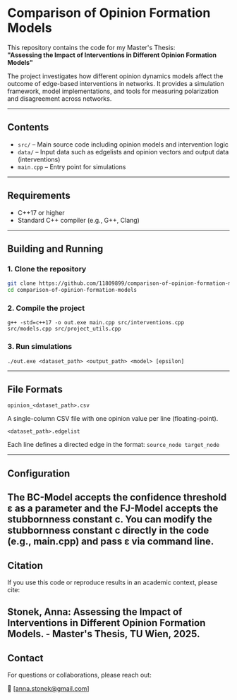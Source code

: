 # Comparison of Opinion Formation Models

This repository contains the code for my Master's Thesis:  
**"Assessing the Impact of Interventions in Different Opinion Formation Models"**

The project investigates how different opinion dynamics models affect the outcome of edge-based interventions in networks. It provides a simulation framework, model implementations, and tools for measuring polarization and disagreement across networks.

---

## Contents

- `src/` – Main source code including opinion models and intervention logic
- `data/` – Input data such as edgelists and opinion vectors and output data (interventions)
- `main.cpp` – Entry point for simulations

---

## Requirements

- C++17 or higher
- Standard C++ compiler (e.g., G++, Clang)

---

## Building and Running

### 1. Clone the repository

```bash
git clone https://github.com/11809899/comparison-of-opinion-formation-models.git
cd comparison-of-opinion-formation-models
```

### 2. Compile the project
`g++ -std=c++17 -o out.exe main.cpp src/interventions.cpp src/models.cpp src/project_utils.cpp`

### 3. Run simulations
`./out.exe <dataset_path> <output_path> <model> [epsilon]`

---

## File Formats
`opinion_<dataset_path>.csv`

A single-column CSV file with one opinion value per line (floating-point).

`<dataset_path>.edgelist`

Each line defines a directed edge in the format: `source_node target_node`

---

## Configuration
The BC-Model accepts the confidence threshold ε as a parameter and the FJ-Model accepts the stubbornness constant c.
You can modify the stubbornness constant c directly in the code (e.g., main.cpp) and pass ε via command line.
---
## Citation

If you use this code or reproduce results in an academic context, please cite:


Stonek, Anna: Assessing the Impact of Interventions in Different Opinion Formation Models. - 
Master's Thesis, TU Wien, 2025.
---
## Contact

For questions or collaborations, please reach out:

📧 [anna.stonek@gmail.com]


